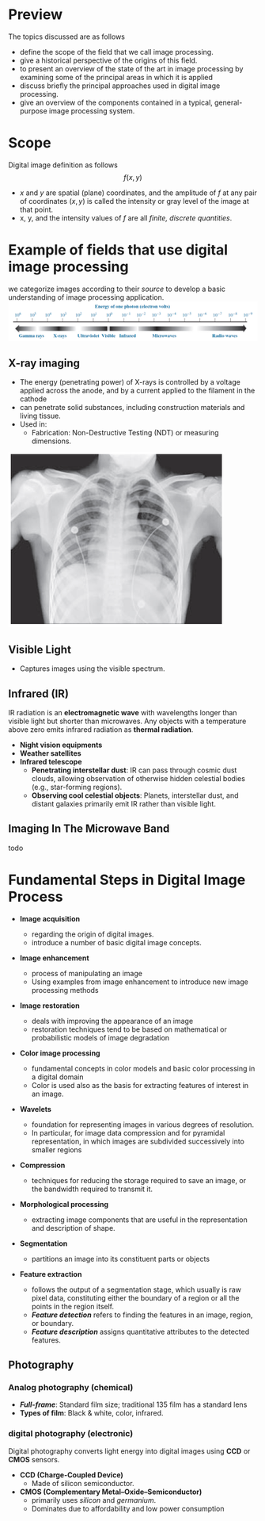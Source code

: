 
# Preview

The topics discussed are as follows

* define the scope of the field that we call image processing.
* give a historical perspective of the origins of this field.
* to present an overview of the state of the art in image processing by examining some of the principal areas in which it is applied
* discuss briefly the principal approaches used in digital image processing.
* give an overview of the components contained in a typical, general-purpose image processing system.

# Scope
Digital image definition as follows
$$f(x, y)$$

* $x$ and $y$ are spatial (plane) coordinates, and the amplitude of $f$ at any pair of coordinates $(x, y)$ is called the intensity or gray level of the image at that point.
* x, y, and the intensity values of $f$ are all *finite, discrete quantities*.

# Example of fields that use digital image processing
we categorize images according to their *source* to develop a basic understanding of image processing application.
![alt text](image-10.png)

## X-ray imaging
* The energy (penetrating
power) of X-rays is controlled by a voltage applied across the anode, and by a
current applied to the filament in the cathode
* can penetrate solid substances, including construction materials and living tissue.
* Used in:
  * Fabrication: Non-Destructive Testing (NDT) or measuring dimensions.

![alt text](image-9.png)

## Visible Light
* Captures images using the visible spectrum.

## Infrared (IR)
IR radiation is an **electromagnetic wave** with wavelengths longer than visible light but shorter than microwaves.
Any objects with a temperature above zero emits infrared radiation as **thermal radiation**.

* **Night vision equipments**
* **Weather satellites**
* **Infrared telescope**
  * **Penetrating interstellar dust**: IR can pass through cosmic dust clouds, allowing observation of otherwise hidden celestial bodies (e.g., star-forming regions).
  * **Observing cool celestial objects**: Planets, interstellar dust, and distant galaxies primarily emit IR rather than visible light.
## Imaging In The Microwave Band
todo

# Fundamental Steps in Digital Image Process


* **Image acquisition**
  * regarding the origin of digital images.
  * introduce a number of basic digital
  image concepts.

* **Image enhancement**
  * process of manipulating an image
  * Using examples from image enhancement to introduce new image processing methods

* **Image restoration**
  * deals with improving the appearance of
  an image
  * restoration techniques tend to be based on mathematical or probabilistic models of image degradation

* **Color image processing**
  * fundamental concepts in color models and basic color processing in a digital domain
  * Color is used also as the basis for extracting features of interest in an image.

* **Wavelets**
  * foundation for representing images in various degrees of resolution.
  * In particular, for image data compression and for pyramidal representation, in which images are subdivided successively into smaller regions

* **Compression**
  * techniques for reducing the storage required to save an image, or the bandwidth required to transmit it.
  
* **Morphological processing**
  * extracting image components that are useful in the representation and description of shape.

* **Segmentation**
  * partitions an image into its constituent parts or objects

* **Feature extraction**
  * follows the output of a segmentation stage, which usually is raw pixel data, constituting either the boundary of a region or all the points in the region itself.
  * ***Feature detection*** refers to finding the features in an image, region, or boundary.
  * ***Feature description*** assigns quantitative attributes to the detected features.

## Photography

### Analog photography (chemical)
* ***Full-frame***: Standard film size; traditional 135 film has a standard lens
* **Types of film**: Black & white, color, infrared.

### digital photography (electronic)
Digital photography converts light energy into digital images using **CCD** or **CMOS** sensors.

* **CCD (Charge-Coupled Device)**
  * Made of silicon semiconductor.
* **CMOS (Complementary Metal–Oxide–Semiconductor)**
  * primarily uses *silicon* and *germanium*. 
  * Dominates due to affordability and low power consumption